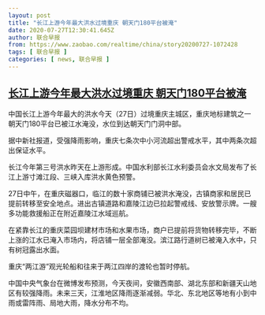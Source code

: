 ```yaml
---
layout: post
title: "长江上游今年最大洪水过境重庆 朝天门180平台被淹"
date: 2020-07-27T12:30:41.645Z
author: 联合早报
from: https://www.zaobao.com/realtime/china/story20200727-1072428
tags: [ 联合早报 ]
categories: [ news, 联合早报 ]
---
```

<!--1595879400000-->
[长江上游今年最大洪水过境重庆 朝天门180平台被淹](https://www.zaobao.com/realtime/china/story20200727-1072428)
------

<div>
<p>中国长江上游今年最大的洪水今天（27日）过境重庆主城区，重庆地标建筑之一朝天门180平台已被江水淹没，水位到达朝天门门洞中部。</p><p>据中新社报道，受强降雨影响，重庆七条次中小河流超出警戒水平，其中两条次超出保证水平。</p><p>长江今年第三号洪水昨天在上游形成。中国水利部长江水利委员会水文局发布了长江上游寸滩江段、三峡入库洪水黄色预警。</p><section id="imu"><div id="dfp-ad-imu1-wrapper" class="dfp-tag-wrapper"><div id="dfp-ad-imu1" class="dfp-tag-wrapper"></div></div></section><p>27日中午，在重庆磁器口，临江的数十家商铺已被洪水淹没，古镇商家和居民已提前转移至安全地点。进出古镇道路和嘉陵江边已拉起警戒线、安放警示牌。一艘多功能救援船正在附近嘉陵江水域巡航。</p><p>在紧靠长江的重庆菜园坝建材市场和水果市场，商户已提前将货物转移完毕，不断上涨的江水已淹入市场内，将店铺一层全部淹没。滨江路行道树已被淹入水中，只有树冠露出水面。</p><p>重庆“两江游”观光轮船和往来于两江四岸的渡轮也暂时停航。</p><p>中国中央气象台在微博发布预测，今天夜间，安徽西南部、湖北东部和新疆天山地区有较强降雨。未来三天，江淮地区降雨逐渐减弱。华北、东北地区等地有小到中雨或雷阵雨、局地大雨，降水分布不均。 ​​​​</p><div id="innity-in-post"></div><div id="dfp-ad-midarticlespecial-wrapper" class="dfp-tag-wrapper"><div id="dfp-ad-midarticlespecial" class="dfp-tag-wrapper"></div></div>
</div>
